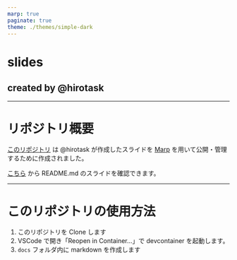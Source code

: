```yaml
---
marp: true
paginate: true
theme: ./themes/simple-dark
---
```

<!-- _class: title -->
# slides

## created by @hirotask

---

# リポジトリ概要

[このリポジトリ](https://github.com/hirotask/slides) は @hirotask が作成したスライドを [Marp](https://marp.app/) を用いて公開・管理するために作成されました。

[こちら](https://slides.hirotask.me/) から README.md のスライドを確認できます。

---

# このリポジトリの使用方法

1. このリポジトリを Clone します
2. VSCode で開き「Reopen in Container...」で devcontainer を起動します。
3. `docs` フォルダ内に markdown を作成します
